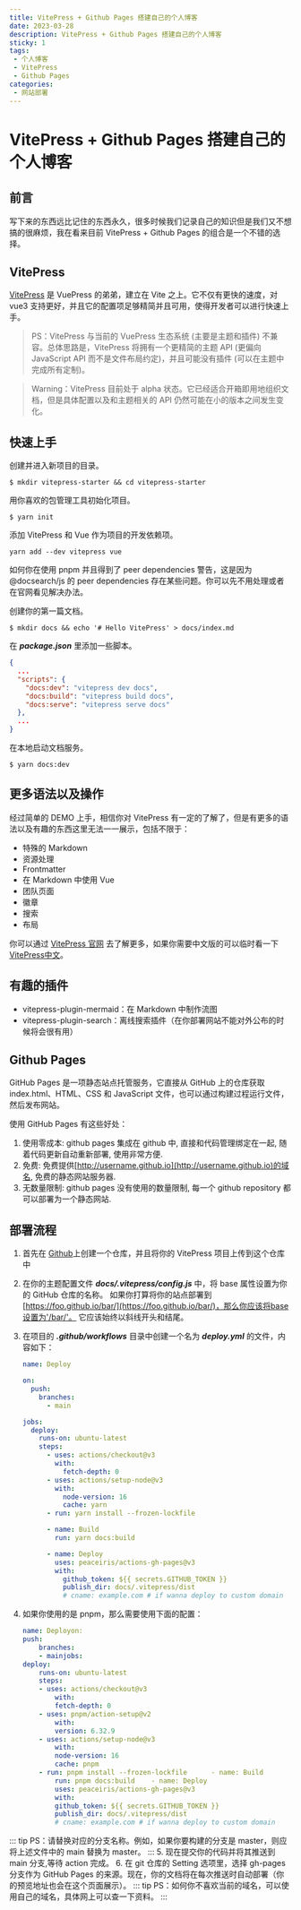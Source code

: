 ```yaml
---
title: VitePress + Github Pages 搭建自己的个人博客
date: 2023-03-28
description: VitePress + Github Pages 搭建自己的个人博客
sticky: 1
tags:
 - 个人博客
 - VitePress
 - Github Pages
categories:
 - 网站部署
---
```

# VitePress + Github Pages 搭建自己的个人博客

## 前言

写下来的东西远比记住的东西永久，很多时候我们记录自己的知识但是我们又不想搞的很麻烦，我在看来目前 VitePress + Github Pages 的组合是一个不错的选择。

## VitePress

[VitePress](https://vuepress.vuejs.org/zh/) 是 VuePress 的弟弟，建立在 Vite 之上。它不仅有更快的速度，对 vue3 支持更好，并且它的配置项足够精简并且可用，使得开发者可以进行快速上手。

> PS：VitePress 与当前的 VuePress 生态系统 (主要是主题和插件) 不兼容。总体思路是，VitePress 将拥有一个更精简的主题 API (更偏向 JavaScript API 而不是文件布局约定)，并且可能没有插件 (可以在主题中完成所有定制)。

> Warning：VitePress 目前处于 alpha 状态。它已经适合开箱即用地组织文档，但是具体配置以及和主题相关的 API 仍然可能在小的版本之间发生变化。

## 快速上手

创建并进入新项目的目录。

```
$ mkdir vitepress-starter && cd vitepress-starter
```

用你喜欢的包管理工具初始化项目。

```
$ yarn init
```

添加 VitePress 和 Vue 作为项目的开发依赖项。

```
yarn add --dev vitepress vue
```

如何你在使用 pnpm 并且得到了 peer dependencies 警告，这是因为 @docsearch/js 的 peer dependencies 存在某些问题。你可以先不用处理或者在官网看见解决办法。

创建你的第一篇文档。

```
$ mkdir docs && echo '# Hello VitePress' > docs/index.md
```

在 ***package.json*** 里添加一些脚本。

```JSON
{
  ...
  "scripts": {
    "docs:dev": "vitepress dev docs",
    "docs:build": "vitepress build docs",
    "docs:serve": "vitepress serve docs"
  },
  ...
}
```

在本地启动文档服务。

```
$ yarn docs:dev
```

## 更多语法以及操作

经过简单的 DEMO 上手，相信你对 VitePress 有一定的了解了，但是有更多的语法以及有趣的东西这里无法一一展示，包括不限于：

* 特殊的 Markdown
* 资源处理
* Frontmatter
* 在 Markdown 中使用 Vue
* 团队页面
* 徽章
* 搜索
* 布局

你可以通过 [VitePress 官网](https://vuepress.vuejs.org/zh/) 去了解更多，如果你需要中文版的可以临时看一下[VitePress中文](https://vuepress.vuejs.org/zh/)。

## 有趣的插件

- vitepress-plugin-mermaid：在 Markdown 中制作流图
- vitepress-plugin-search：离线搜索插件（在你部署网站不能对外公布的时候将会很有用）

## Github Pages

GitHub Pages 是一项静态站点托管服务，它直接从 GitHub 上的仓库获取 index.html、HTML、CSS 和 JavaScript 文件，也可以通过构建过程运行文件，然后发布网站。

使用 GitHub Pages 有这些好处：

1. 使用零成本:  github pages 集成在 github 中, 直接和代码管理绑定在一起, 随着代码更新自动重新部署, 使用非常方便.
2. 免费:  免费提供[http://username.github.io](http://username.github.io)的域名, 免费的静态网站服务器.
3. 无数量限制:  github pages 没有使用的数量限制, 每一个 github repository 都可以部署为一个静态网站.

## 部署流程

1. 首先在 [Github](https://www.github.com)上创建一个仓库，并且将你的 VitePress 项目上传到这个仓库中
2. 在你的主题配置文件 ***docs/.vitepress/config.js*** 中，将 base 属性设置为你的 GitHub 仓库的名称。 如果你打算将你的站点部署到[https://foo.github.io/bar/](https://foo.github.io/bar/)，那么你应该将base设置为'/bar/'。 它应该始终以斜线开头和结尾。
3. 在项目的 ***.github/workflows*** 目录中创建一个名为 ***deploy.yml*** 的文件，内容如下：

   ```yaml
   name: Deploy

   on:
     push:
       branches:
         - main

   jobs:
     deploy:
       runs-on: ubuntu-latest
       steps:
         - uses: actions/checkout@v3
           with:
             fetch-depth: 0
         - uses: actions/setup-node@v3
           with:
             node-version: 16
             cache: yarn
         - run: yarn install --frozen-lockfile

         - name: Build
           run: yarn docs:build

         - name: Deploy
           uses: peaceiris/actions-gh-pages@v3
           with:
             github_token: ${{ secrets.GITHUB_TOKEN }}
             publish_dir: docs/.vitepress/dist
             # cname: example.com # if wanna deploy to custom domain
   ```
4. 如果你使用的是 pnpm，那么需要使用下面的配置：

   ```yaml
   name: Deployon:
   push:
       branches:
       - mainjobs:
   deploy:
       runs-on: ubuntu-latest
       steps:
       - uses: actions/checkout@v3
           with:
           fetch-depth: 0
       - uses: pnpm/action-setup@v2
           with:
           version: 6.32.9
       - uses: actions/setup-node@v3
           with:
           node-version: 16
           cache: pnpm
       - run: pnpm install --frozen-lockfile      - name: Build
           run: pnpm docs:build    - name: Deploy
           uses: peaceiris/actions-gh-pages@v3
           with:
           github_token: ${{ secrets.GITHUB_TOKEN }}
           publish_dir: docs/.vitepress/dist
           # cname: example.com # if wanna deploy to custom domain
   ```
::: tip
PS：请替换对应的分支名称。例如，如果你要构建的分支是 master，则应将上述文件中的 main 替换为 master。
:::
5. 现在提交你的代码并将其推送到 main 分支,等待 action 完成。
6. 在 git 仓库的 Setting 选项里，选择 gh-pages 分支作为 GitHub Pages 的来源。现在，你的文档将在每次推送时自动部署（你的预览地址也会在这个页面展示）。
::: tip
PS：如何你不喜欢当前的域名，可以使用自己的域名，具体网上可以查一下资料。
:::
